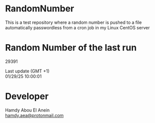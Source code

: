 # RandomNumber    
This is a test repository where a random number is pushed to a file automatically passwordless from a cron job in my Linux CentOS server    
# Random Number of the last run   
29391
      
Last update (GMT +1)    
01/29/25 10:00:01
# Developer    
Hamdy Abou El Anein   
hamdy.aea@protonmail.com

